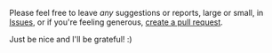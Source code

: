 Please feel free to leave _any_ suggestions or reports, large or small, in
[Issues](https://github.com/skgrush/gup/issues), or if you're feeling generous,
[create a pull request](https://github.com/skgrush/gup/pulls).

Just be nice and I'll be grateful! :)
